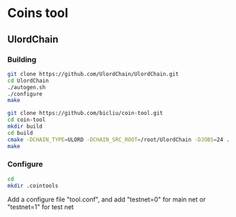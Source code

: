 Coins tool
==================

UlordChain
-------------
### Building

```bash
git clone https://github.com/UlordChain/UlordChain.git
cd UlordChain
./autogen.sh
./configure
make

git clone https://github.com/bicliu/coin-tool.git
cd coin-tool
mkdir build
cd build
cmake -DCHAIN_TYPE=ULORD -DCHAIN_SRC_ROOT=/root/UlordChain -DJOBS=24 ..
make
```

### Configure

```bash
cd
mkdir .cointools
```

Add a configure file "tool.conf", and add "testnet=0" for main net or "testnet=1" for test net
